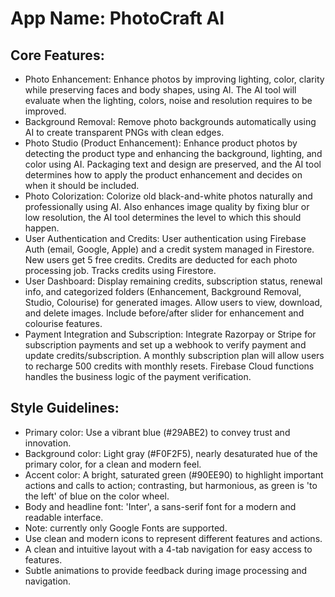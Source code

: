 # **App Name**: PhotoCraft AI

## Core Features:

- Photo Enhancement: Enhance photos by improving lighting, color, clarity while preserving faces and body shapes, using AI.  The AI tool will evaluate when the lighting, colors, noise and resolution requires to be improved.
- Background Removal: Remove photo backgrounds automatically using AI to create transparent PNGs with clean edges.
- Photo Studio (Product Enhancement): Enhance product photos by detecting the product type and enhancing the background, lighting, and color using AI. Packaging text and design are preserved, and the AI tool determines how to apply the product enhancement and decides on when it should be included.
- Photo Colorization: Colorize old black-and-white photos naturally and professionally using AI. Also enhances image quality by fixing blur or low resolution, the AI tool determines the level to which this should happen.
- User Authentication and Credits: User authentication using Firebase Auth (email, Google, Apple) and a credit system managed in Firestore. New users get 5 free credits.  Credits are deducted for each photo processing job. Tracks credits using Firestore.
- User Dashboard: Display remaining credits, subscription status, renewal info, and categorized folders (Enhancement, Background Removal, Studio, Colourise) for generated images. Allow users to view, download, and delete images.  Include before/after slider for enhancement and colourise features.
- Payment Integration and Subscription: Integrate Razorpay or Stripe for subscription payments and set up a webhook to verify payment and update credits/subscription. A monthly subscription plan will allow users to recharge 500 credits with monthly resets. Firebase Cloud functions handles the business logic of the payment verification.

## Style Guidelines:

- Primary color: Use a vibrant blue (#29ABE2) to convey trust and innovation.
- Background color: Light gray (#F0F2F5), nearly desaturated hue of the primary color, for a clean and modern feel.
- Accent color: A bright, saturated green (#90EE90) to highlight important actions and calls to action; contrasting, but harmonious, as green is 'to the left' of blue on the color wheel.
- Body and headline font: 'Inter', a sans-serif font for a modern and readable interface.
- Note: currently only Google Fonts are supported.
- Use clean and modern icons to represent different features and actions.
- A clean and intuitive layout with a 4-tab navigation for easy access to features.
- Subtle animations to provide feedback during image processing and navigation.